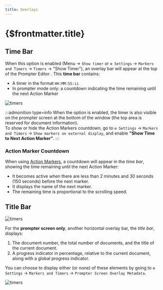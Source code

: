 ```yaml
---
title: Overlays
---
```


# {$frontmatter.title}

## Time Bar

When this option is enabled (Menu -> `Show timer` or `⚙ Settings` -> `Markers and Timers` -> `Timers` -> "Show Timer"), an overlay bar will appear at the top of the Prompter Editor <Number n=2 />. This **time bar** contains:

- A timer in the format `HH:MM:SS:ii`
- In prompter mode only: a countdown indicating the time remaining until the next Action Marker

![timers](/show-timer.jpg)

:::admonition type=info
When the option is enabled, the timer is also visible on the prompter screen at the bottom of the window (the top area is reserved for document information).  
To show or hide the Action Markers countdown, go to `⚙ Settings` -> `Markers and Timers` -> `Show markers on external display`, and enable **"Show Time to Next Action Marker"**.
:::

### Action Marker Countdown

When using [Action Markers](/docs/markers/action-markers), a countdown will appear in the *time bar*, showing the time remaining until the next Action Marker:

- It becomes active when there are less than 2 minutes and 30 seconds (150 seconds) before the next marker.
- It displays the name of the next marker.
- The remaining time is proportional to the scrolling speed.

## Title Bar

![timers](/overlay-title-bar.jpg)

For the **prompter screen only**, another horizontal overlay bar, the *title bar*, displays:

1. The document number, the total number of documents, and the title of the current document.
2. A progress indicator in percentage, relative to the current document, along with a global progress indicator.

You can choose to display either (or none) of these elements by going to `⚙ Settings` -> `Markers and Timers` -> `Prompter Screen Overlay Metadata`.

![timers](/overlay-title.jpg)
